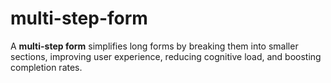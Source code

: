# multi-step-form
A **multi-step form** simplifies long forms by breaking them into smaller sections, improving user experience, reducing cognitive load, and boosting completion rates.
